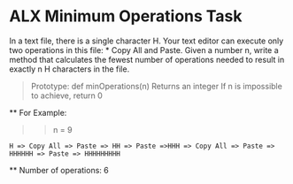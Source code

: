# ALX Minimum Operations Task

In a text file, there is a single character H. 
Your text editor can execute only two operations in this file: 
	* Copy All and Paste. 
		Given a number n, write a method that calculates the fewest number of operations needed to result in 
		exactly n H characters in the file.

>Prototype: def minOperations(n)
>Returns an integer
>If n is impossible to achieve, return 0

** For Example: 

>> n = 9

	H => Copy All => Paste => HH => Paste =>HHH => Copy All => Paste => HHHHHH => Paste => HHHHHHHHH

** Number of operations: 6
